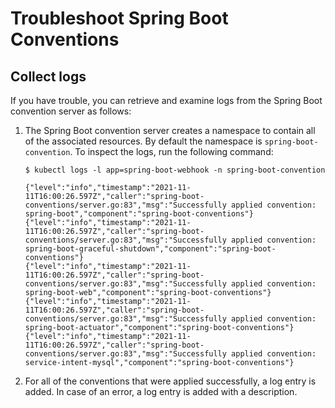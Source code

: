 # Troubleshoot Spring Boot Conventions

## <a id="collect-logs"></a>Collect logs

If you have trouble, you can retrieve and examine logs from the Spring Boot convention server as follows:

1. The Spring Boot convention server creates a namespace to contain all of the associated resources. By default the namespace is `spring-boot-convention`. To inspect the logs, run the following command:

    ```
    $ kubectl logs -l app=spring-boot-webhook -n spring-boot-convention

    {"level":"info","timestamp":"2021-11-11T16:00:26.597Z","caller":"spring-boot-conventions/server.go:83","msg":"Successfully applied convention: spring-boot","component":"spring-boot-conventions"}
    {"level":"info","timestamp":"2021-11-11T16:00:26.597Z","caller":"spring-boot-conventions/server.go:83","msg":"Successfully applied convention: spring-boot-graceful-shutdown","component":"spring-boot-conventions"}
    {"level":"info","timestamp":"2021-11-11T16:00:26.597Z","caller":"spring-boot-conventions/server.go:83","msg":"Successfully applied convention: spring-boot-web","component":"spring-boot-conventions"}
    {"level":"info","timestamp":"2021-11-11T16:00:26.597Z","caller":"spring-boot-conventions/server.go:83","msg":"Successfully applied convention: spring-boot-actuator","component":"spring-boot-conventions"}
    {"level":"info","timestamp":"2021-11-11T16:00:26.597Z","caller":"spring-boot-conventions/server.go:83","msg":"Successfully applied convention: service-intent-mysql","component":"spring-boot-conventions"}
    ```

2. For all of the conventions that were applied successfully, a log entry is added. In case of an error, a log entry is added with a description.
